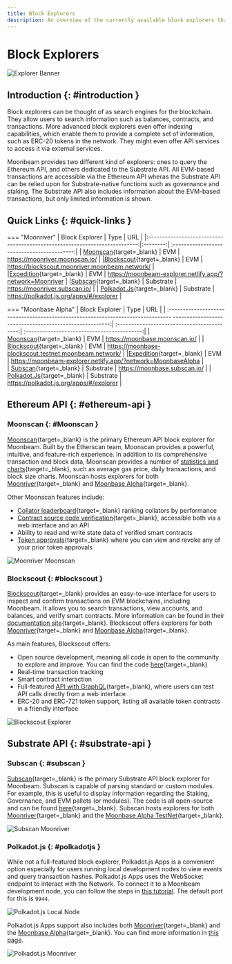 ```yaml
---
title: Block Explorers
description: An overview of the currently available block explorers that may be used to navigate the Substrate and Ethereum layers of Moonbeam.
---
```

# Block Explorers

![Explorer Banner](/images/builders/tools/explorers/explorers-banner.png)

## Introduction {: #introduction } 

Block explorers can be thought of as search engines for the blockchain. They allow users to search information such as balances, contracts, and transactions. More advanced block explorers even offer indexing capabilities, which enable them to provide a complete set of information, such as ERC-20 tokens in the network. They might even offer API services to access it via external services.

Moonbeam provides two different kind of explorers: ones to query the Ethereum API, and others  dedicated to the Substrate API. All EVM-based transactions are accessible via the Ethereum API wheras the Substrate API can be relied upon for Substrate-native functions such as governance and staking. The Substrate API also includes information about the EVM-based transactions, but only limited information is shown. 

## Quick Links {: #quick-links } 

=== "Moonriver"
    |                           Block Explorer                                   |   Type   |                  URL                   |
    |:--------------------------------------------------------------------------:|:--------:| :------------------------------------------:|
    |          [Moonscan](https://moonriver.moonscan.io/){target=_blank}         |  EVM | https://moonriver.moonscan.io/ |
    |[Blockscout](https://blockscout.moonriver.moonbeam.network/){target=_blank} |     EVM | https://blockscout.moonriver.moonbeam.network/ |
    |[Expedition](https://moonbeam-explorer.netlify.app/?network=Moonriver){target=_blank} |     EVM | https://moonbeam-explorer.netlify.app/?network=Moonriver | 
    |[Subscan](https://moonriver.subscan.io/){target=_blank}  |     Substrate | https://moonriver.subscan.io/ |
    |                                          [Polkadot.Js](https://polkadot.js.org/apps/?rpc=wss%3A%2F%2Fmoonriver.api.onfinality.io%2Fpublic-ws#/explorer){target=_blank}                                          |  Substrate | https://polkadot.js.org/apps/#/explorer | 

=== "Moonbase Alpha"
    |                                                               Block Explorer                                                               |                  Type                   |                  URL                   |
    |   :-------------------------------------------------------------------------------   -------------------------------------------------------:|  :------------------------------------------:| :------------------------------------------:|
    |         [Moonscan](https://moonbase.moonscan.io/){target=_blank}         |  EVM | https://moonbase.moonscan.io/ |
    | [Blockscout](https://moonbase-blockscout.testnet.moonbeam.network/){target=_blank} |     EVM | https://moonbase-blockscout.testnet.moonbeam.network/ |
    |[Expedition](https://moonbeam-explorer.netlify.app/?network=MoonbaseAlpha){target=_blank} |     EVM | https://moonbeam-explorer.netlify.app/?network=MoonbaseAlpha |  
    |  [Subscan](https://moonbase.subscan.io/){target=_blank}  |     Substrate | https://moonbase.subscan.io/ |
    |                                          [Polkadot.Js](https://polkadot.js.org/apps/?rpc=wss%3A%2F%2Fwss.testnet.moonbeam.network#/explorer){target=_blank}                                           |  Substrate | https://polkadot.js.org/apps/#/explorer | 

## Ethereum API {: #ethereum-api } 

### Moonscan {: #Moonscan } 

[Moonscan](https://moonscan.io/){target=_blank} is the primary Ethereum API block explorer for Moonbeam. Built by the Etherscan team, Moonscan provides a powerful, intuitive, and feature-rich experience. In addition to its comprehensive transaction and block data, Moonscan provides a number of [statistics and charts](https://moonriver.moonscan.io/charts){target=_blank}, such as average gas price, daily transactions, and block size charts. Moonscan hosts explorers for both [Moonriver](https://moonriver.moonscan.io/){target=_blank} and [Moonbase Alpha](https://moonbase.moonscan.io/){target=_blank}.

Other Moonscan features include:

 - [Collator leaderboard](https://moonriver.moonscan.io/collators){target=_blank} ranking collators by performance
 - [Contract source code verification](https://moonscan.io/verifyContract){target=_blank}, accessible both via a web interface and an API
 - Ability to read and write state data of verified smart contracts
 - [Token approvals](https://moonscan.io/tokenapprovalchecker){target=_blank} where you can view and revoke any of your prior token approvals

![Moonriver Moonscan](/images/builders/tools/explorers/explorers-1.png)

### Blockscout {: #blockscout } 

[Blockscout](https://blockscout.moonriver.moonbeam.network/){target=_blank} provides an easy-to-use interface for users to inspect and confirm transactions on EVM blockchains, including Moonbeam. It allows you to search transactions, view accounts, and balances, and verify smart contracts. More information can be found in their [documentation site](https://docs.blockscout.com/){target=_blank}. Blockscout offers explorers for both [Moonriver](https://blockscout.moonriver.moonbeam.network/){target=_blank} and [Moonbase Alpha](https://moonbase-blockscout.testnet.moonbeam.network/){target=_blank}.

As main features, Blockscout offers:

 - Open source development, meaning all code is open to the community to explore and improve. You can find the code [here](https://github.com/blockscout/blockscout){target=_blank}
 - Real-time transaction tracking
 - Smart contract interaction
 - Full-featured [API with GraphQL](https://blockscout.moonriver.moonbeam.network/graphiql){target=_blank}, where users can test API calls directly from a web interface
 - ERC-20 and ERC-721 token support, listing all available token contracts in a friendly interface

![Blockscout Explorer](/images/builders/tools/explorers/explorers-2.png)

## Substrate API {: #substrate-api } 

### Subscan {: #subscan } 

[Subscan](https://moonriver.subscan.io/){target=_blank} is the primary Substrate API block explorer for Moonbeam. Subscan is capable of parsing standard or custom modules. For example, this is useful to display information regarding the Staking, Governance, and EVM pallets (or modules). The code is all open-source and can be found [here](https://github.com/itering/subscan-essentials){target=_blank}. Subscan hosts explorers for both [Moonriver](https://moonriver.subscan.io/){target=_blank} and the [Moonbase Alpha TestNet](https://moonbase.subscan.io/){target=_blank}.

![Subscan Moonriver](/images/builders/tools/explorers/explorers-3.png)

### Polkadot.js {: #polkadotjs } 

While not a full-featured block explorer, Polkadot.js Apps is a convenient option especially for users running local development nodes to view events and query transaction hashes.  Polkadot.js Apps uses the WebSocket endpoint to interact with the Network. To connect it to a Moonbeam development node, you can follow the steps in [this tutorial](/builders/get-started/moonbeam-dev/#connecting-polkadot-js-apps-to-a-local-moonbeam-node). The default port for this is `9944`.

![Polkadot.js Local Node](/images/builders/tools/explorers/explorers-4.png)

Polkadot.js Apps support also includes both [Moonriver](https://polkadot.js.org/apps/?rpc=wss%3A%2F%2Fmoonriver.api.onfinality.io%2Fpublic-ws#/explorer){target=_blank} and the [Moonbase Alpha](https://polkadot.js.org/apps/?rpc=wss%3A%2F%2Fwss.testnet.moonbeam.network#/explorer){target=_blank}. You can find more information in [this page](/tokens/connect/polkadotjs/).

![Polkadot.js Moonriver](/images/builders/tools/explorers/explorers-5.png)



